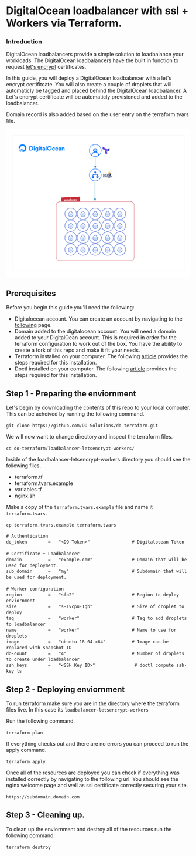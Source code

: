 # DigitalOcean loadbalancer with ssl + Workers via Terraform. 

### Introduction

DigitalOcean loadbalancers provide a simple solution to loadbalance your workloads. The DigitalOcean loadbalancers have the built in function to request [let's encrypt](https://www.digitalocean.com/docs/kubernetes/how-to/connect-with-kubectl/) certificates.

In this guide, you will deploy a DigitalOcean loadbalancer with a let's encrypt certifitcate. You will also create a couple of droplets that will automaticly be tagged and placed behind the DigitalOcean loadbalancer. A Let's encrypt certificate will be automaticly provisioned and added to the loadbalancer. 

Domain record is also added based on the user entry on the terraform.tvars file.  

![Diagram](https://raw.githubusercontent.com/DO-Solutions/do-terraform/master/loadbalancer-letsencrypt-workers/img/diagram.png)

## Prerequisites

Before you begin this guide you'll need the following:

* Digitalocean account. You can create an account by navigating to the [following](https://www.digitalocean.com/) page. 
* Domain added to the digitalocean account. You will need a domain added to your DigitalOean account. This is required in order for the terraform configuration to work out of the box. You have the ability to create a fork of this repo and make it fit your needs. 
* Terraform installed on your computer. The following [article](https://learn.hashicorp.com/terraform/getting-started/install.html) provides the steps required for this installation. 
*  Doctl installed on your computer. The following [article](https://github.com/digitalocean/doctl) provides the steps required for this installation.

## Step 1 - Preparing the enviornment

Let's begin by downloading the contents of this repo to your local computer. 
This can be acheived by running the following command. 

``` git clone https://github.com/DO-Solutions/do-terraform.git ```

We will now want to change directory and inspect the terraform files. 

``` cd do-terraform/loadbalancer-letsencrypt-workers/ ```

Inside of the loadbalancer-letsencrypt-workers directory you should see the following files. 

* terraform.tf
* terraform.tvars.example
* variables.tf
* nginx.sh

Make a copy of the ```terraform.tvars.example``` file and name it ```terraform.tvars```.

``` cp terraform.tvars.example terraform.tvars ```

```
# Authentication
do_token        =   "<DO Token>"                # Digitalocean Token 

# Certificate + Loadbalancer
domain          =   "example.com"               # Domain that will be used for deployment. 
sub_domain      =   "my"                        # Subdomain that will be used for deployment.

# Worker configuration
region          =   "sfo2"                      # Region to deploy enviornment
size            =   "s-1vcpu-1gb"               # Size of droplet to deploy
tag             =   "worker"                    # Tag to add droplets to loadbalancer
name            =   "worker"                    # Name to use for droplets
image           =   "ubuntu-18-04-x64"          # Image can be replaced with snapshot ID
do-count        =   "4"                         # Number of droplets to create under loadbalancer
ssh_keys        =   "<SSH Key ID>"               # doctl compute ssh-key ls

```

## Step 2 - Deploying enviornment

To run terraform make sure you are in the directory where the terraform files live. 
In this case its ```loadbalancer-letsencrypt-workers```

Run the following command.

``` terraform plan ```

If everything checks out and there are no errors you can proceed to run the apply command. 

``` terraform apply ```

Once all of the resources are deployed you can check if everything was installed correctly by navigating to the following url. You should see the nginx welcome page and well as ssl certificate correctly securing your site. 

```https://subdomain.domain.com```

## Step 3 - Cleaning up. 

To clean up the enviornment and destroy all of the resources run the following command. 

``` terraform destroy ```

